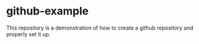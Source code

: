 # github-example
This repository is a demonstration of how to create a github repository and properly set it up. 
